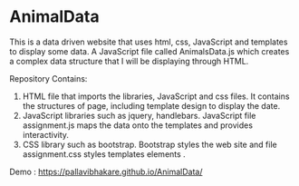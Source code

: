 # AnimalData
This is a data driven website that uses html, css, JavaScript and templates to display some data. A JavaScript file called AnimalsData.js which creates a complex data structure that I will be displaying through HTML.
 
 Repository Contains:
 1. HTML file that imports the libraries, JavaScript and css files. It contains the structures of page, including template design to display the date. 
 2. JavaScript libraries such as jquery, handlebars. JavaScript file assignment.js maps the data onto the templates and provides interactivity.
 3. CSS library such as bootstrap. Bootstrap styles the web site and file assignment.css styles templates elements .
 
 Demo : https://pallavibhakare.github.io/AnimalData/
